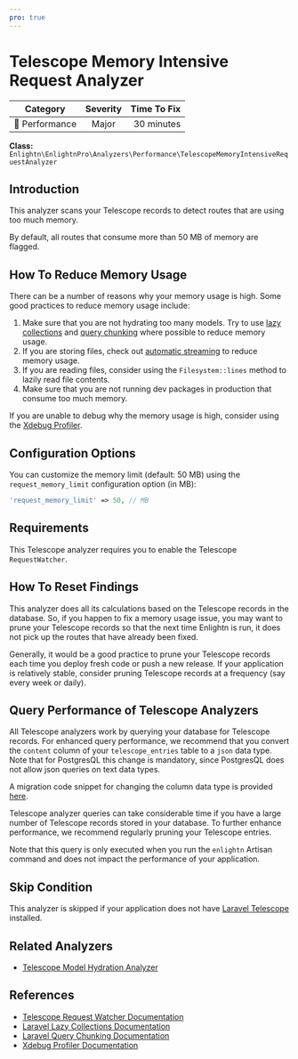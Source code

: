 ```yaml
---
pro: true
---
```


# Telescope Memory Intensive Request Analyzer <Badge text="PRO" type="tip"/>

| Category       | Severity   | Time To Fix  |
| -------------  |:----------:| ------------:|
| :rocket: Performance | Major | 30 minutes  |

**Class:** `Enlightn\EnlightnPro\Analyzers\Performance\TelescopeMemoryIntensiveRequestAnalyzer`

## Introduction

This analyzer scans your Telescope records to detect routes that are using too much memory.

By default, all routes that consume more than 50 MB of memory are flagged.

## How To Reduce Memory Usage

There can be a number of reasons why your memory usage is high. Some good practices to reduce memory usage include:

1. Make sure that you are not hydrating too many models. Try to use [lazy collections](https://laravel.com/docs/collections#lazy-collections) and [query chunking](https://laravel.com/docs/queries#chunking-results) where possible to reduce memory usage.
2. If you are storing files, check out [automatic streaming](https://laravel.com/docs/filesystem#automatic-streaming) to reduce memory usage.
3. If you are reading files, consider using the `Filesystem::lines` method to lazily read file contents.
4. Make sure that you are not running dev packages in production that consume too much memory.

If you are unable to debug why the memory usage is high, consider using the [Xdebug Profiler](https://xdebug.org/docs/profiler).

## Configuration Options

You can customize the memory limit (default: 50 MB) using the `request_memory_limit` configuration option (in MB):

```php
'request_memory_limit' => 50, // MB
```

## Requirements

This Telescope analyzer requires you to enable the Telescope `RequestWatcher`.

## How To Reset Findings

This analyzer does all its calculations based on the Telescope records in the database. So, if you happen to fix a memory usage issue, you may want to prune your Telescope records so that the next time Enlightn is run, it does not pick up the routes that have already been fixed.

Generally, it would be a good practice to prune your Telescope records each time you deploy fresh code or push a new release. If your application is relatively stable, consider pruning Telescope records at a frequency (say every week or daily).

## Query Performance of Telescope Analyzers

All Telescope analyzers work by querying your database for Telescope records. For enhanced query performance, we recommend that you convert the `content` column of your `telescope_entries` table to a `json` data type. Note that for PostgresQL this change is mandatory, since PostgresQL does not allow json queries on text data types.

A migration code snippet for changing the column data type is provided [here](telescope-cache-hit-ratio-analyzer.html#special-note-for-performance-of-telescope-analyzers).

Telescope analyzer queries can take considerable time if you have a large number of Telescope records stored in your database. To further enhance performance, we recommend regularly pruning your Telescope entries. 

Note that this query is only executed when you run the `enlightn` Artisan command and does not impact the performance of your application.

## Skip Condition

This analyzer is skipped if your application does not have [Laravel Telescope](https://laravel.com/docs/telescope) installed.

## Related Analyzers

- [Telescope Model Hydration Analyzer](telescope-model-hydration-analyzer.html)

## References

- [Telescope Request Watcher Documentation](https://laravel.com/docs/telescope#request-watcher)
- [Laravel Lazy Collections Documentation](https://laravel.com/docs/collections#lazy-collections)
- [Laravel Query Chunking Documentation](https://laravel.com/docs/queries#chunking-results)
- [Xdebug Profiler Documentation](https://xdebug.org/docs/profiler)